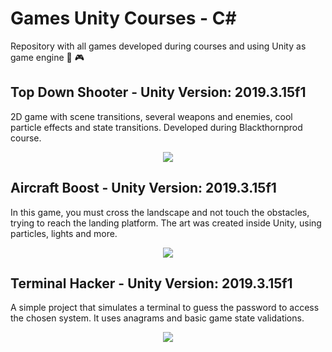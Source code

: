 # Games Unity Courses - C#

Repository with all games developed during courses and using Unity as game engine :space_invader: :video_game:

## Top Down Shooter - Unity Version: 2019.3.15f1

2D game with scene transitions, several weapons and enemies, cool particle effects and state transitions. Developed during Blackthornprod course.

<p align="center">
  <img src="https://media.giphy.com/media/JqETaTiLAcJw8iQwHj/giphy.gif">
</p>

## Aircraft Boost - Unity Version: 2019.3.15f1

In this game, you must cross the landscape and not touch the obstacles, trying to reach the landing platform. The art was created inside Unity, using particles, lights and more.

<p align="center">
  <img src="https://media.giphy.com/media/UWJvJkd038R4K2cXbY/giphy.gif">
</p>

## Terminal Hacker - Unity Version: 2019.3.15f1

A simple project that simulates a terminal to guess the password to access the chosen system. It uses anagrams and basic game state validations.

<p align="center">
  <img src="https://media.giphy.com/media/kD0iaACeCrAxu8kwGA/giphy.gif">
</p>
